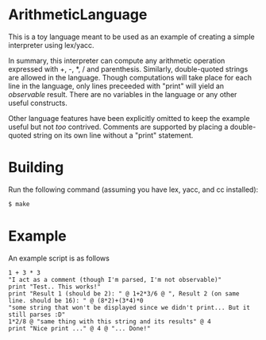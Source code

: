 ArithmeticLanguage
==================

This is a toy language meant to be used as an example of creating a simple interpreter using lex/yacc.

In summary, this interpreter can compute any arithmetic operation expressed with +, -, \*, / and parenthesis. Similarly, double-quoted strings are allowed in the language. Though computations will take place for each line in the language, only lines preceeded with "print" will yield an *observable* result. There are no variables in the language or any other useful constructs.

Other language features have been explicitly omitted to keep the example useful but not *too* contrived. Comments are supported by placing a double-quoted string on its own line without a "print" statement.

Building
========

Run the following command (assuming you have lex, yacc, and cc installed):
```bash
$ make
```

Example
=======

An example script is as follows

```
1 + 3 * 3
"I act as a comment (though I'm parsed, I'm not observable)"
print "Test.. This works!"
print "Result 1 (should be 2): " @ 1+2*3/6 @ ", Result 2 (on same line. should be 16): " @ (8*2)+(3*4)*0
"some string that won't be displayed since we didn't print... But it still parses :D"
1*2/8 @ "same thing with this string and its results" @ 4
print "Nice print ..." @ 4 @ "... Done!"
```

